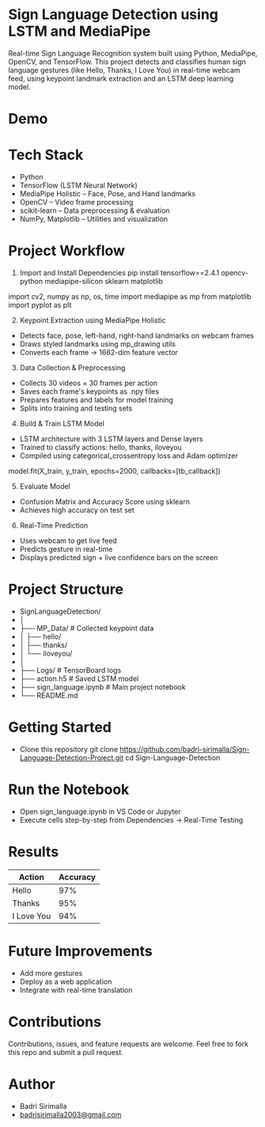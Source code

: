 # Sign Language Detection using LSTM and MediaPipe
 Real-time Sign Language Recognition system built using Python, MediaPipe, OpenCV, and TensorFlow.
 This project detects and classifies human sign language gestures (like Hello, Thanks, I Love You) in real-time webcam feed, using keypoint landmark extraction and an LSTM deep learning model.

# Demo


# Tech Stack
 - Python
 - TensorFlow (LSTM Neural Network)
 - MediaPipe Holistic – Face, Pose, and Hand landmarks
 - OpenCV – Video frame processing
 - scikit-learn – Data preprocessing & evaluation
 - NumPy, Matplotlib – Utilities and visualization

# Project Workflow
 1. Import and Install Dependencies
  pip install tensorflow==2.4.1 opencv-python mediapipe-silicon sklearn matplotlib

  import cv2, numpy as np, os, time 
  import mediapipe as mp 
  from matplotlib import pyplot as plt

2. Keypoint Extraction using MediaPipe Holistic
 - Detects face, pose, left-hand, right-hand landmarks on webcam frames
 - Draws styled landmarks using mp_drawing utils
 - Converts each frame → 1662-dim feature vector

3. Data Collection & Preprocessing
 - Collects 30 videos × 30 frames per action
 - Saves each frame's keypoints as .npy files
 - Prepares features and labels for model training
 - Splits into training and testing sets

4. Build & Train LSTM Model
 - LSTM architecture with 3 LSTM layers and Dense layers
 - Trained to classify actions: hello, thanks, iloveyou
 - Compiled using categorical_crossentropy loss and Adam optimizer

  model.fit(X_train, y_train, epochs=2000, callbacks=[tb_callback])

5. Evaluate Model
 - Confusion Matrix and Accuracy Score using sklearn
 - Achieves high accuracy on test set

6. Real-Time Prediction
 - Uses webcam to get live feed
 - Predicts gesture in real-time
 - Displays predicted sign + live confidence bars on the screen

# Project Structure

- SignLanguageDetection/
 - │
 - ├── MP_Data/                 # Collected keypoint data
 - │   ├── hello/
 - │   ├── thanks/
 - │   └── iloveyou/
 - │
 - ├── Logs/                    # TensorBoard logs
 - ├── action.h5                # Saved LSTM model
 - ├── sign_language.ipynb      # Main project notebook
 - └── README.md


# Getting Started
 - Clone this repository
 git clone https://github.com/badri-sirimalla/Sign-Language-Detection-Project.git
 cd Sign-Language-Detection

# Run the Notebook
 - Open sign_language.ipynb in VS Code or Jupyter
 - Execute cells step-by-step from Dependencies → Real-Time Testing

# Results
| Action     | Accuracy |
| ---------- | -------- |
| Hello      | 97%      |
| Thanks     | 95%      |
| I Love You | 94%      |

# Future Improvements
 - Add more gestures
 - Deploy as a web application
 - Integrate with real-time translation

# Contributions
 Contributions, issues, and feature requests are welcome.
 Feel free to fork this repo and submit a pull request.

# Author
 - Badri Sirimalla
 - badrisirimalla2003@gmail.com











